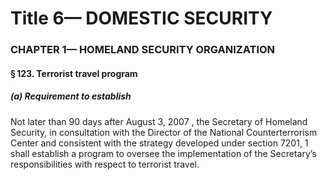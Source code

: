 
# Title 6— DOMESTIC SECURITY
### CHAPTER 1— HOMELAND SECURITY ORGANIZATION
#### § 123. Terrorist travel program
##### (a) Requirement to establish

Not later than 90 days after August 3, 2007 , the Secretary of Homeland Security, in consultation with the Director of the National Counterterrorism Center and consistent with the strategy developed under section 7201, 1 shall establish a program to oversee the implementation of the Secretary’s responsibilities with respect to terrorist travel.
